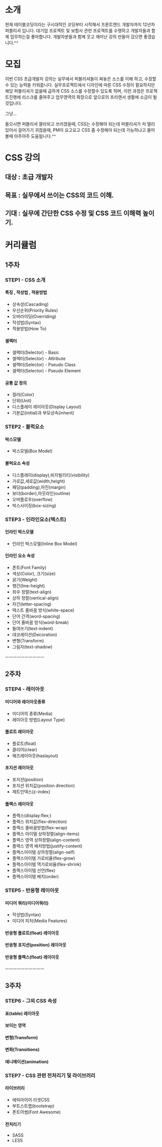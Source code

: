 # 소개
현재 테이블코딩이라는 구시대적인 코딩부터 시작해서 프론트엔드 개발자까지 12년차 퍼블리셔 입니다.
대기업 프로젝트 및 보험사 관련 프로젝트를 수행하고 개발자들과 함께 업무하는걸 좋아합니다.
개발자분들과 함께 웃고 재미난 강의 만들어 갔으면 좋겠습니다.^^

# 모집
이번 CSS 초급개발자 강의는 실무에서 퍼블리셔들이 짜놓은 소스를 이해 하고, 수정할수 있는 능력을 키워줍니다.
실무프로젝트에서 디자인에 따른 CSS 수정이 필요하지만 해당 퍼블리셔가 없을때 급하게 CSS 소스를 수정할수 있도록 하며,
이런 과정은 프로젝트진행에 리스크를 줄여주고 업무영역의 확장으로 앞으로의 프리랜서 생활에 소금이 될것입니다.

그냥...

들으시면 퍼블리셔 꽐라되고 쓰러졌을때, CSS는 수정해야 되는데 퍼블리셔가 저 멀리 있어서 걸어가기 귀찮을때,
PM이 요고요고 CSS 좀 수정해야 되는데 가능하냐고 물어볼때 아주아주 도움됩니다.^^





# CSS 강의
## 대상 : 초급 개발자
## 목표 : 실무에서 쓰이는 CSS의 코드 이해.
## 기대 : 실무에 간단한 CSS 수정 및 CSS 코드 이해력 높이기.

# 커리큘럼

## 1주차
### STEP1 - CSS 소개
#### 특징 , 작성법 , 적용방법
- 상속성(Cascading)
- 우선순위(Priority Rules)
- 오버라이딩(Overriding)
- 작성법(Syntax)
- 적용방법(How To)

#### 셀렉터
- 셀렉터(Selector) - Basic
- 셀렉터(Selector) - Attribute
- 셀렉터(Selector) - Pseudo Class
- 셀렉터(Selector) - Pseudo Element

#### 공통 값 정의
- 컬러(Color)
- 단위(Unit)
- 디스플레이 레이아웃(Display Layout)
- 기본값(initial)과 부모상속(inherit)

### STEP2 - 블럭요소
#### 박스모델
- 박스모델(Box Model)

#### 블럭요소 속성
- 디스플레이(display),비지빌리티(visibility)
- 가로값,세로값(width,height)
- 패딩(padding),마진(margin)
- 보더(border),아웃라인(outline)
- 오버플로우(overflow)
- 박스사이징(box-sizing)

### STEP3 - 인라인요소(텍스트)
#### 인라인 박스모델
- 인라인 박스모델(Inline Box Model)

#### 인라인 요소 속성
- 폰트(Font Family)
- 색상(Color), 크기(size)
- 굵기(Weight)
- 행간(line-height)
- 좌우 정렬(text-align)
- 상하 정렬(vertical-align)
- 자간(letter-spacing)
- 텍스트 줄바꿈 방식(white-space)
- 단어 간격(word-spacing)
- 단어 줄바꿈 방식(word-break)
- 들여쓰기(text-indent)
- 데코레이션(Decoration)
- 변형(Transform)
- 그림자(text-shadow)

ㅡㅡㅡㅡㅡㅡㅡㅡㅡㅡ

## 2주차

### STEP4 - 레이아웃
#### 미디어와 레이아웃종류
- 미디어의 종류(Media)
- 레이아웃 방법(Layout Type)

#### 플로트 레이아웃
- 플로트(float)
- 클리어(clear)
- 해즈레이아웃(haslayout)

#### 포지션 레이아웃
- 포지션(position)
- 포지션 위치값(position direction)
- 제트인덱스(z-index)

#### 플랙스 레이아웃
- 플랙스(display:flex;)
- 플랙스 위치값(flex-direction)
- 플랙스 줄바꿈방법(flex-wrap)
- 플랙스 아이템 상하정렬(align-items)
- 플랙스 영역 상하정렬(align-content)
- 플랙스 영역 배치방법(justify-content)
- 플랙스아이템 상하정렬(align-self)
- 플랙스아이템 가로비율(flex-grow)
- 플랙스아이템 역가로비율(flex-shrink)
- 플랙스아이템 선언(flex)
- 플랙스아이템 배치(order)

### STEP5 - 반응형 레이아웃
#### 미디어 쿼리(미디어쿼리)
- 작성법(Syntax)
- 미디어 피처(Media Features)

#### 반응형 플로트(float) 레이아웃
#### 반응형 포지션(position) 레이아웃
#### 반응형 플랙스(float) 레이아웃


ㅡㅡㅡㅡㅡㅡㅡㅡㅡㅡ

## 3주차
### STEP6 - 그외 CSS 속성
#### 표(table) 레이아웃
#### 보이는 영역
#### 변형(Transform)
#### 변화(Transitions)
#### 애니메이션(animation)

### STEP7 - CSS 관련 전처리기 및 라이브러리
#### 라이브러리
- 에릭마이어 리셋CSS
- 부트스트랩(bootstrap)
- 폰트어썸(Font Awesome)

#### 전처리기
- SASS
- LESS

